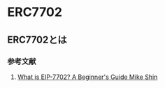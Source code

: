 # ERC7702

## ERC7702とは

### 参考文献
1. [What is EIP-7702? A Beginner's Guide Mike Shin](https://blog.thirdweb.com/eip-7702/)
